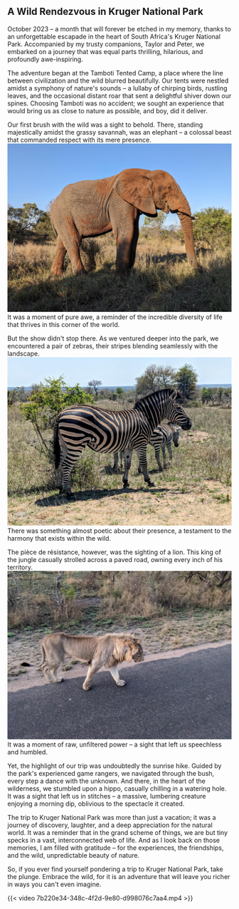 ## A Wild Rendezvous in Kruger National Park

October 2023 – a month that will forever be etched in my memory, thanks to an unforgettable escapade in the heart of South Africa's Kruger National Park. Accompanied by my trusty companions, Taylor and Peter, we embarked on a journey that was equal parts thrilling, hilarious, and profoundly awe-inspiring.

The adventure began at the Tamboti Tented Camp, a place where the line between civilization and the wild blurred beautifully. Our tents were nestled amidst a symphony of nature's sounds – a lullaby of chirping birds, rustling leaves, and the occasional distant roar that sent a delightful shiver down our spines. Choosing Tamboti was no accident; we sought an experience that would bring us as close to nature as possible, and boy, did it deliver.

Our first brush with the wild was a sight to behold. There, standing majestically amidst the grassy savannah, was an elephant – a colossal beast that commanded respect with its mere presence. ![Picture 1](picture_1.jpg) It was a moment of pure awe, a reminder of the incredible diversity of life that thrives in this corner of the world.

But the show didn't stop there. As we ventured deeper into the park, we encountered a pair of zebras, their stripes blending seamlessly with the landscape. ![Picture 2](picture_2.jpg) There was something almost poetic about their presence, a testament to the harmony that exists within the wild.

The pièce de résistance, however, was the sighting of a lion. This king of the jungle casually strolled across a paved road, owning every inch of his territory. ![Picture 3](picture_3.jpg) It was a moment of raw, unfiltered power – a sight that left us speechless and humbled.

Yet, the highlight of our trip was undoubtedly the sunrise hike. Guided by the park's experienced game rangers, we navigated through the bush, every step a dance with the unknown. And there, in the heart of the wilderness, we stumbled upon a hippo, casually chilling in a watering hole. It was a sight that left us in stitches – a massive, lumbering creature enjoying a morning dip, oblivious to the spectacle it created.

The trip to Kruger National Park was more than just a vacation; it was a journey of discovery, laughter, and a deep appreciation for the natural world. It was a reminder that in the grand scheme of things, we are but tiny specks in a vast, interconnected web of life. And as I look back on those memories, I am filled with gratitude – for the experiences, the friendships, and the wild, unpredictable beauty of nature.

So, if you ever find yourself pondering a trip to Kruger National Park, take the plunge. Embrace the wild, for it is an adventure that will leave you richer in ways you can't even imagine.


{{< video 7b220e34-348c-4f2d-9e80-d998076c7aa4.mp4 >}}
